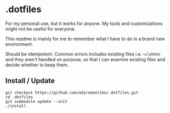 # .dotfiles

For my personal use, but it works for anyone. My tools and customizations might not be useful for everyone.

This readme is mainly for me to remember what I have to do in a brand new environment.

Should be idempotent. Common errors includes existing files i.e. ~/.vimrc and they aren't handled on purpose, so that I can examine existing files and decide whether to keep them.

## Install / Update

```shell
git checkout https://github.com/adyromantika/.dotfiles.git
cd .dotfiles
git submodule update --init
./install
```
